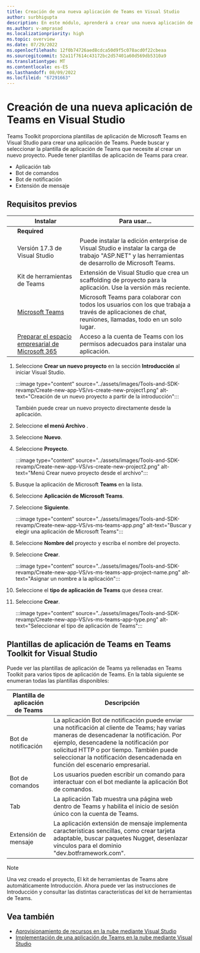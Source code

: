 ```yaml
---
title: Creación de una nueva aplicación de Teams en Visual Studio
author: surbhigupta
description: En este módulo, aprenderá a crear una nueva aplicación de Teams mediante el kit de herramientas de Teams para Visual Studio.
ms.author: v-amprasad
ms.localizationpriority: high
ms.topic: overview
ms.date: 07/29/2022
ms.openlocfilehash: 12f0b74726aed8cdca50d9f5c078acd0f22cbeaa
ms.sourcegitcommit: 52a11f7614c43172bc2d57401a60d569db5310a9
ms.translationtype: MT
ms.contentlocale: es-ES
ms.lasthandoff: 08/09/2022
ms.locfileid: "67291663"
---
```

# <a name="create-new-teams-app-in-visual-studio"></a>Creación de una nueva aplicación de Teams en Visual Studio

Teams Toolkit proporciona plantillas de aplicación de Microsoft Teams en Visual Studio para crear una aplicación de Teams.  Puede buscar y seleccionar la plantilla de aplicación de Teams que necesite al crear un nuevo proyecto. Puede tener plantillas de aplicación de Teams para crear.

* Aplicación tab
* Bot de comandos
* Bot de notificación
* Extensión de mensaje

## <a name="prerequisites"></a>Requisitos previos

| &nbsp; | Instalar | Para usar... |
| --- | --- | --- |
| &nbsp; | **Required** | &nbsp; |
| &nbsp; | Versión 17.3 de Visual Studio | Puede instalar la edición enterprise de Visual Studio e instalar la carga de trabajo "ASP.NET" y las herramientas de desarrollo de Microsoft Teams. |
| &nbsp; | Kit de herramientas de Teams | Extensión de Visual Studio que crea un scaffolding de proyecto para la aplicación. Use la versión más reciente. |
| &nbsp; | [Microsoft Teams](https://www.microsoft.com/microsoft-teams/download-app) | Microsoft Teams para colaborar con todos los usuarios con los que trabaja a través de aplicaciones de chat, reuniones, llamadas, todo en un solo lugar. |
 | &nbsp; | [Preparar el espacio empresarial de Microsoft 365](../concepts/build-and-test/prepare-your-o365-tenant.md) | Acceso a la cuenta de Teams con los permisos adecuados para instalar una aplicación. |

1. Seleccione **Crear un nuevo proyecto** en la sección **Introducción** al iniciar Visual Studio.

   :::image type="content" source="../assets/images/Tools-and-SDK-revamp/Create-new-app-VS/vs-create-new-project1.png" alt-text="Creación de un nuevo proyecto a partir de la introducción":::

   También puede crear un nuevo proyecto directamente desde la aplicación.

1. Seleccione **el menú Archivo** .
1. Seleccione  **Nuevo**.
1. Seleccione **Proyecto**.

   :::image type="content" source="../assets/images/Tools-and-SDK-revamp/Create-new-app-VS/vs-create-new-project2.png" alt-text="Menú Crear nuevo proyecto desde el archivo":::

1. Busque la aplicación de Microsoft **Teams** en la lista.
1. Seleccione **Aplicación de Microsoft Teams**.
1. Seleccione **Siguiente**.

   :::image type="content" source="../assets/images/Tools-and-SDK-revamp/Create-new-app-VS/vs-ms-teams-app.png" alt-text="Buscar y elegir una aplicación de Microsoft Teams":::

1. Seleccione **Nombre del** proyecto y escriba el nombre del proyecto.
1. Seleccione **Crear**.

   :::image type="content" source="../assets/images/Tools-and-SDK-revamp/Create-new-app-VS/vs-ms-teams-app-project-name.png" alt-text="Asignar un nombre a la aplicación":::

1. Seleccione el **tipo de aplicación de Teams** que desea crear.
1. Seleccione **Crear**.

   :::image type="content" source="../assets/images/Tools-and-SDK-revamp/Create-new-app-VS/vs-ms-teams-app-type.png" alt-text="Seleccionar el tipo de aplicación de Teams":::

## <a name="teams-app-templates-in-teams-toolkit-for-visual-studio"></a>Plantillas de aplicación de Teams en Teams Toolkit for Visual Studio

Puede ver las plantillas de aplicación de Teams ya rellenadas en Teams Toolkit para varios tipos de aplicación de Teams. En la tabla siguiente se enumeran todas las plantillas disponibles:

|Plantilla de aplicación de Teams  |Descripción  |
|---------|---------|
|Bot de notificación     |La aplicación Bot de notificación puede enviar una notificación al cliente de Teams; hay varias maneras de desencadenar la notificación. Por ejemplo, desencadene la notificación por solicitud HTTP o por tiempo. También puede seleccionar la notificación desencadenada en función del escenario empresarial.         |
|Bot de comandos     |Los usuarios pueden escribir un comando para interactuar con el bot mediante la aplicación Bot de comandos.         |
|Tab     |La aplicación Tab muestra una página web dentro de Teams y habilita el inicio de sesión único con la cuenta de Teams.         |
|Extensión de mensaje     |La aplicación extensión de mensaje implementa características sencillas, como crear tarjeta adaptable, buscar paquetes Nugget, desenlazar vínculos para el dominio "dev.botframework.com".         |

> [!NOTE]
>Una vez creado el proyecto, El kit de herramientas de Teams abre automáticamente Introducción. Ahora puede ver las instrucciones de Introducción y consultar las distintas características del kit de herramientas de Teams.

## <a name="see-also"></a>Vea también

* [Aprovisionamiento de recursos en la nube mediante Visual Studio](provision-cloud-resources.md)
* [Implementación de una aplicación de Teams en la nube mediante Visual Studio](deploy-teams-app.md)
